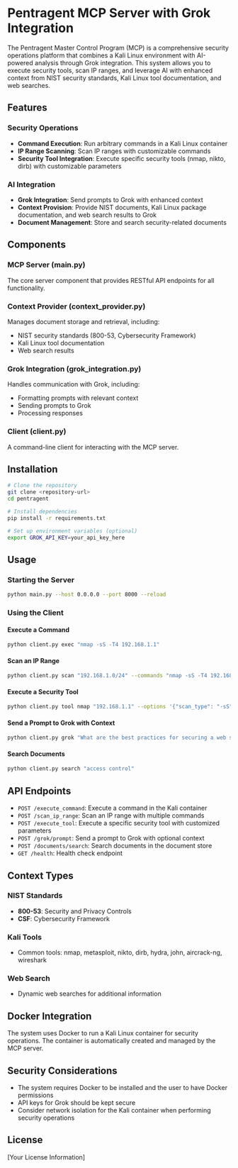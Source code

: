 # Pentragent MCP Server with Grok Integration

The Pentragent Master Control Program (MCP) is a comprehensive security operations platform that combines a Kali Linux environment with AI-powered analysis through Grok integration. This system allows you to execute security tools, scan IP ranges, and leverage AI with enhanced context from NIST security standards, Kali Linux tool documentation, and web searches.

## Features

### Security Operations
- **Command Execution**: Run arbitrary commands in a Kali Linux container
- **IP Range Scanning**: Scan IP ranges with customizable commands
- **Security Tool Integration**: Execute specific security tools (nmap, nikto, dirb) with customizable parameters

### AI Integration
- **Grok Integration**: Send prompts to Grok with enhanced context
- **Context Provision**: Provide NIST documents, Kali Linux package documentation, and web search results to Grok
- **Document Management**: Store and search security-related documents

## Components

### MCP Server (main.py)
The core server component that provides RESTful API endpoints for all functionality.

### Context Provider (context_provider.py)
Manages document storage and retrieval, including:
- NIST security standards (800-53, Cybersecurity Framework)
- Kali Linux tool documentation
- Web search results

### Grok Integration (grok_integration.py)
Handles communication with Grok, including:
- Formatting prompts with relevant context
- Sending prompts to Grok
- Processing responses

### Client (client.py)
A command-line client for interacting with the MCP server.

## Installation

```bash
# Clone the repository
git clone <repository-url>
cd pentragent

# Install dependencies
pip install -r requirements.txt

# Set up environment variables (optional)
export GROK_API_KEY=your_api_key_here
```

## Usage

### Starting the Server

```bash
python main.py --host 0.0.0.0 --port 8000 --reload
```

### Using the Client

#### Execute a Command
```bash
python client.py exec "nmap -sS -T4 192.168.1.1"
```

#### Scan an IP Range
```bash
python client.py scan "192.168.1.0/24" --commands "nmap -sS -T4 192.168.1.0/24" "nmap -sV 192.168.1.0/24"
```

#### Execute a Security Tool
```bash
python client.py tool nmap "192.168.1.1" --options '{"scan_type": "-sS", "ports": "22,80,443"}'
```

#### Send a Prompt to Grok with Context
```bash
python client.py grok "What are the best practices for securing a web server?" --context-type nist --context-id "800-53"
```

#### Search Documents
```bash
python client.py search "access control"
```

## API Endpoints

- `POST /execute_command`: Execute a command in the Kali container
- `POST /scan_ip_range`: Scan an IP range with multiple commands
- `POST /execute_tool`: Execute a specific security tool with customized parameters
- `POST /grok/prompt`: Send a prompt to Grok with optional context
- `POST /documents/search`: Search documents in the document store
- `GET /health`: Health check endpoint

## Context Types

### NIST Standards
- **800-53**: Security and Privacy Controls
- **CSF**: Cybersecurity Framework

### Kali Tools
- Common tools: nmap, metasploit, nikto, dirb, hydra, john, aircrack-ng, wireshark

### Web Search
- Dynamic web searches for additional information

## Docker Integration

The system uses Docker to run a Kali Linux container for security operations. The container is automatically created and managed by the MCP server.

## Security Considerations

- The system requires Docker to be installed and the user to have Docker permissions
- API keys for Grok should be kept secure
- Consider network isolation for the Kali container when performing security operations

## License

[Your License Information]
